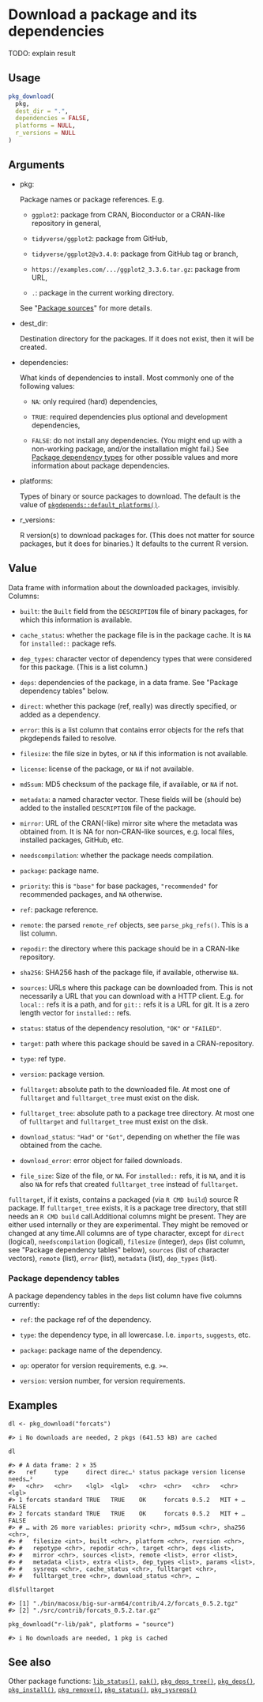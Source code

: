 # Download a package and its dependencies

TODO: explain result

## Usage

``` r
pkg_download(
  pkg,
  dest_dir = ".",
  dependencies = FALSE,
  platforms = NULL,
  r_versions = NULL
)
```

## Arguments

- pkg:

  Package names or package references. E.g.

  - `ggplot2`: package from CRAN, Bioconductor or a CRAN-like repository
    in general,

  - `tidyverse/ggplot2`: package from GitHub,

  - `tidyverse/ggplot2@v3.4.0`: package from GitHub tag or branch,

  - `https://examples.com/.../ggplot2_3.3.6.tar.gz`: package from URL,

  - `.`: package in the current working directory.

  See "[Package
  sources](https://pak.r-lib.org/dev/reference/pak_package_sources.md)"
  for more details.

- dest_dir:

  Destination directory for the packages. If it does not exist, then it
  will be created.

- dependencies:

  What kinds of dependencies to install. Most commonly one of the
  following values:

  - `NA`: only required (hard) dependencies,

  - `TRUE`: required dependencies plus optional and development
    dependencies,

  - `FALSE`: do not install any dependencies. (You might end up with a
    non-working package, and/or the installation might fail.) See
    [Package dependency
    types](https://pak.r-lib.org/dev/reference/package-dependency-types.md)
    for other possible values and more information about package
    dependencies.

- platforms:

  Types of binary or source packages to download. The default is the
  value of
  [`pkgdepends::default_platforms()`](https://r-lib.github.io/pkgdepends/reference/default_platforms.html).

- r_versions:

  R version(s) to download packages for. (This does not matter for
  source packages, but it does for binaries.) It defaults to the current
  R version.

## Value

Data frame with information about the downloaded packages, invisibly.
Columns:

- `built`: the `Built` field from the `DESCRIPTION` file of binary
  packages, for which this information is available.

- `cache_status`: whether the package file is in the package cache. It
  is `NA` for `installed::` package refs.

- `dep_types`: character vector of dependency types that were considered
  for this package. (This is a list column.)

- `deps`: dependencies of the package, in a data frame. See "Package
  dependency tables" below.

- `direct`: whether this package (ref, really) was directly specified,
  or added as a dependency.

- `error`: this is a list column that contains error objects for the
  refs that pkgdepends failed to resolve.

- `filesize`: the file size in bytes, or `NA` if this information is not
  available.

- `license`: license of the package, or `NA` if not available.

- `md5sum`: MD5 checksum of the package file, if available, or `NA` if
  not.

- `metadata`: a named character vector. These fields will be (should be)
  added to the installed `DESCRIPTION` file of the package.

- `mirror`: URL of the CRAN(-like) mirror site where the metadata was
  obtained from. It is NA for non-CRAN-like sources, e.g. local files,
  installed packages, GitHub, etc.

- `needscompilation`: whether the package needs compilation.

- `package`: package name.

- `priority`: this is `"base"` for base packages, `"recommended"` for
  recommended packages, and `NA` otherwise.

- `ref`: package reference.

- `remote`: the parsed `remote_ref` objects, see `parse_pkg_refs()`.
  This is a list column.

- `repodir`: the directory where this package should be in a CRAN-like
  repository.

- `sha256`: SHA256 hash of the package file, if available, otherwise
  `NA`.

- `sources`: URLs where this package can be downloaded from. This is not
  necessarily a URL that you can download with a HTTP client. E.g. for
  `local::` refs it is a path, and for `git::` refs it is a URL for git.
  It is a zero length vector for `installed::` refs.

- `status`: status of the dependency resolution, `"OK"` or `"FAILED"`.

- `target`: path where this package should be saved in a
  CRAN-repository.

- `type`: ref type.

- `version`: package version.

- `fulltarget`: absolute path to the downloaded file. At most one of
  `fulltarget` and `fulltarget_tree` must exist on the disk.

- `fulltarget_tree`: absolute path to a package tree directory. At most
  one of `fulltarget` and `fulltarget_tree` must exist on the disk.

- `download_status`: `"Had"` or `"Got"`, depending on whether the file
  was obtained from the cache.

- `download_error`: error object for failed downloads.

- `file_size`: Size of the file, or `NA`. For `installed::` refs, it is
  `NA`, and it is also `NA` for refs that created `fulltarget_tree`
  instead of `fulltarget`.

`fulltarget`, if it exists, contains a packaged (via `R CMD build`)
source R package. If `fulltarget_tree` exists, it is a package tree
directory, that still needs an `R CMD build` call.Additional columns
might be present. They are either used internally or they are
experimental. They might be removed or changed at any time.All columns
are of type character, except for `direct` (logical), `needscompilation`
(logical), `filesize` (integer), `deps` (list column, see "Package
dependency tables" below), `sources` (list of character vectors),
`remote` (list), `error` (list), `metadata` (list), `dep_types` (list).

### Package dependency tables

A package dependency tables in the `deps` list column have five columns
currently:

- `ref`: the package ref of the dependency.

- `type`: the dependency type, in all lowercase. I.e. `imports`,
  `suggests`, etc.

- `package`: package name of the dependency.

- `op`: operator for version requirements, e.g. `>=`.

- `version`: version number, for version requirements.

## Examples

    dl <- pkg_download("forcats")

    #> i No downloads are needed, 2 pkgs (641.53 kB) are cached

    dl

    #> # A data frame: 2 × 35
    #>   ref     type     direct direc…¹ status package version license needs…²
    #>   <chr>   <chr>    <lgl>  <lgl>   <chr>  <chr>   <chr>   <chr>   <lgl>
    #> 1 forcats standard TRUE   TRUE    OK     forcats 0.5.2   MIT + … FALSE
    #> 2 forcats standard TRUE   TRUE    OK     forcats 0.5.2   MIT + … FALSE
    #> # … with 26 more variables: priority <chr>, md5sum <chr>, sha256 <chr>,
    #> #   filesize <int>, built <chr>, platform <chr>, rversion <chr>,
    #> #   repotype <chr>, repodir <chr>, target <chr>, deps <list>,
    #> #   mirror <chr>, sources <list>, remote <list>, error <list>,
    #> #   metadata <list>, extra <list>, dep_types <list>, params <list>,
    #> #   sysreqs <chr>, cache_status <chr>, fulltarget <chr>,
    #> #   fulltarget_tree <chr>, download_status <chr>, …

    dl$fulltarget

    #> [1] "./bin/macosx/big-sur-arm64/contrib/4.2/forcats_0.5.2.tgz"
    #> [2] "./src/contrib/forcats_0.5.2.tar.gz"

    pkg_download("r-lib/pak", platforms = "source")

    #> i No downloads are needed, 1 pkg is cached

## See also

Other package functions:
[`lib_status()`](https://pak.r-lib.org/dev/reference/lib_status.md),
[`pak()`](https://pak.r-lib.org/dev/reference/pak.md),
[`pkg_deps_tree()`](https://pak.r-lib.org/dev/reference/pkg_deps_tree.md),
[`pkg_deps()`](https://pak.r-lib.org/dev/reference/pkg_deps.md),
[`pkg_install()`](https://pak.r-lib.org/dev/reference/pkg_install.md),
[`pkg_remove()`](https://pak.r-lib.org/dev/reference/pkg_remove.md),
[`pkg_status()`](https://pak.r-lib.org/dev/reference/pkg_status.md),
[`pkg_sysreqs()`](https://pak.r-lib.org/dev/reference/pkg_sysreqs.md)
